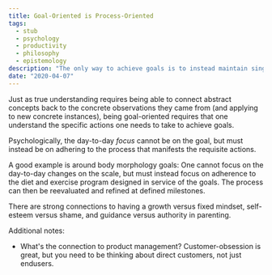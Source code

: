 ```yaml
---
title: Goal-Oriented is Process-Oriented
tags:
  - stub
  - psychology
  - productivity
  - philosophy
  - epistemology
description: "The only way to achieve goals is to instead maintain singular focus on the concrete steps of a process designed to achieve those goals."
date: "2020-04-07"
---
```


Just as true understanding requires being able to connect abstract concepts back to the concrete observations they came from (and applying to new concrete instances), being goal-oriented requires that one understand the specific actions one needs to take to achieve goals.

Psychologically, the day-to-day _focus_ cannot be on the goal, but must instead be on adhering to the process that manifests the requisite actions.

A good example is around body morphology goals: One cannot focus on the day-to-day changes on the scale, but must instead focus on adherence to the diet and exercise program designed in service of the goals. The process can then be reevaluated and refined at defined milestones.

There are strong connections to having a growth versus fixed mindset, self-esteem versus shame, and guidance versus authority in parenting.

Additional notes:

* What's the connection to product management? Customer-obsession is great, but you need to be thinking about direct customers, not just endusers.
